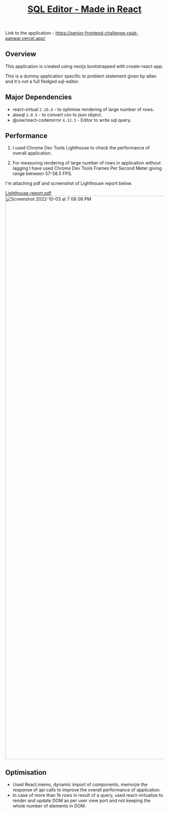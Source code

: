 [<h1 align="center">SQL Editor - Made in React</h1>](https://senior-frontend-challenge-rajat-panwar.vercel.app/)
<br>

Link to the application - https://senior-frontend-challenge-rajat-panwar.vercel.app/
<br>

## Overview
This application is created using nextjs bootstrapped with create-react-app. 

This is a dummy application specific to problem statement given by atlan and it's not a full fledged sql-editor.

## Major Dependencies
- react-virtual ```2.10.4``` - to optimise rendering of large number of rows.
- alasql ```2.0.5``` - to convert csv to json object.
- @uiw/react-codemirror ```4.12.3``` - Editor to write sql query.

## Performance
1. I used Chrome Dev Tools Lighthouse to check the performance of overall application.

2. For measuring rendering of large number of rows in application without lagging I have used Chrome Dev Tools Frames Per Second Meter giving range between 57-58.5 FPS.

I'm attaching pdf and screenshot of Lighthouse report below.

[Lighthouse-report.pdf](https://github.com/rajat-panwar/Atlan-Challenge/files/9697973/Lighthouse-report.pdf)
<br>
<img width="1792" alt="Screenshot 2022-10-03 at 7 08 08 PM" src="https://user-images.githubusercontent.com/61053683/193592665-ce5b3755-6b30-4455-becd-582f670675f0.png">



## Optimisation
- Used React.memo, dynamic import of components, memoize the response of api calls to improve the overall performance of application.
- In case of more than 1k rows in result of a query, used react-virtualize to render and update DOM as per user view port and not keeping the whole number of elements in DOM.

